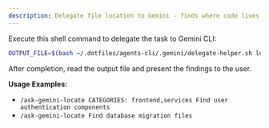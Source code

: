```yaml
---
description: Delegate file location to Gemini - finds where code lives in the codebase. Usage: /ask-gemini-locate [CATEGORIES: cat1,cat2] <query>
---
```


Execute this shell command to delegate the task to Gemini CLI:

```bash
OUTPUT_FILE=$(bash ~/.dotfiles/agents-cli/.gemini/delegate-helper.sh locate "$@")
```

After completion, read the output file and present the findings to the user.

**Usage Examples:**
- `/ask-gemini-locate CATEGORIES: frontend,services Find user authentication components`
- `/ask-gemini-locate Find database migration files`
